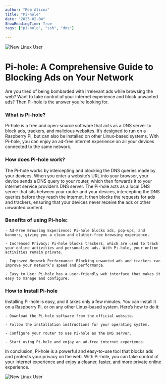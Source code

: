 ```yaml
---
author: "Rob Alicea"
title: "Pi-hole"
date: "2023-02-04"
ShowReadingTime: True
tags: ["pi-hole", "ssh", "dns"] 
    
---
```


![New Linux User](/img/4.png)

# Pi-hole: A Comprehensive Guide to Blocking Ads on Your Network

Are you tired of being bombarded with irrelevant ads while browsing the web? Want to take control of your internet experience and block unwanted ads? Then Pi-hole is the answer you’re looking for.

### What is Pi-hole?

Pi-hole is a free and open-source software that acts as a DNS server to block ads, trackers, and malicious websites. It’s designed to run on a Raspberry Pi, but can also be installed on other Linux-based systems. With Pi-hole, you can enjoy an ad-free internet experience on all your devices connected to the same network.

### How does Pi-hole work?

The Pi-hole works by intercepting and blocking the DNS queries made by your devices. When you enter a website’s URL into your browser, your device sends a DNS query to your router, which then forwards it to your internet service provider’s DNS server. The Pi-hole acts as a local DNS server that sits between your router and your devices, intercepting the DNS queries before they reach the internet. It then blocks the requests for ads and trackers, ensuring that your devices never receive the ads or other unwanted content.

### Benefits of using Pi-hole:
```
- Ad-Free Browsing Experience: Pi-hole blocks ads, pop-ups, and banners, giving you a clean and clutter-free browsing experience.

- Increased Privacy: Pi-hole blocks trackers, which are used to track your online activities and personalize ads. With Pi-hole, your online activities remain private.

- Improved Network Performance: Blocking unwanted ads and trackers can improve your network’s speed and performance.

- Easy to Use: Pi-hole has a user-friendly web interface that makes it easy to manage and configure.
```
### How to Install Pi-hole

Installing Pi-hole is easy, and it takes only a few minutes. You can install it on a Raspberry Pi, or on any other Linux-based system. Here’s how to do it:
```
- Download the Pi-hole software from the official website.

- Follow the installation instructions for your operating system.

- Configure your router to use Pi-hole as the DNS server.

- Start using Pi-hole and enjoy an ad-free internet experience.
```
In conclusion, Pi-hole is a powerful and easy-to-use tool that blocks ads and protects your privacy on the web. With Pi-hole, you can take control of your internet experience and enjoy a cleaner, faster, and more private online experience.





![New Linux User](/img/logo1.svg)


